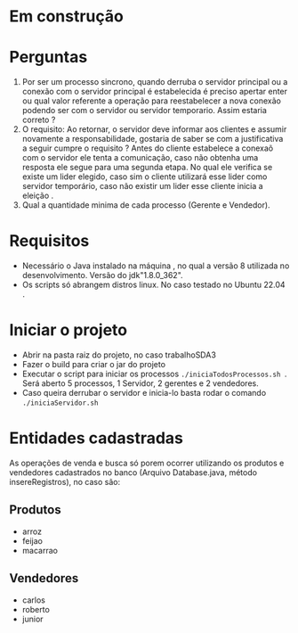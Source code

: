 # Em construção 

# Perguntas 

1. Por ser um processo sincrono, quando derruba o servidor principal ou a conexão com o servidor principal é estabelecida é preciso apertar enter ou qual valor referente a operação para reestabelecer a nova conexão podendo ser com o servidor ou servidor temporario. Assim estaria correto ? 
2. O requisito: Ao retornar, o servidor deve informar aos clientes e assumir novamente a responsabilidade, gostaria de saber se com a justificativa a seguir cumpre o requisito ? Antes do cliente estabelece a conexaõ com o servidor ele tenta a comunicação, caso não obtenha uma resposta ele segue para uma segunda etapa. No qual ele verifica se existe um lider elegido, caso sim  o cliente utilizará esse lider como servidor temporário, caso não existir um lider esse cliente inicia a eleição .
3. Qual a quantidade minima de cada processo (Gerente e Vendedor).

# Requisitos
- Necessário o Java instalado na máquina , no qual a versão 8 utilizada no desenvolvimento. Versão do jdk"1.8.0_362".
- Os scripts só abrangem distros linux. No caso testado no Ubuntu 22.04 .

# Iniciar o projeto
- Abrir na pasta raiz do projeto, no caso trabalhoSDA3
- Fazer o build para criar o jar do projeto
- Executar o script para iniciar os processos `./iniciaTodosProcessos.sh `. Será aberto 5 processos, 1 Servidor, 2 gerentes e 2 vendedores. 
- Caso queira derrubar o servidor e inicia-lo basta rodar o comando `./iniciaServidor.sh`

# Entidades cadastradas 
As operações de venda e busca só porem ocorrer utilizando os produtos e vendedores cadastrados no banco (Arquivo Database.java, método insereRegistros), no caso são:

## Produtos
- arroz
- feijao
- macarrao

## Vendedores
- carlos
- roberto
- junior